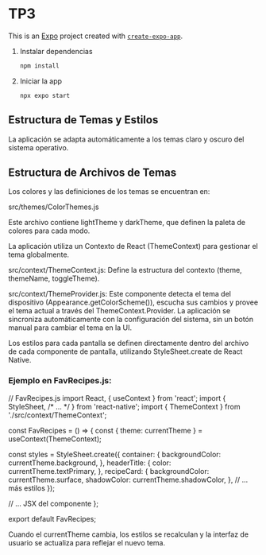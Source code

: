 # TP3
This is an [Expo](https://expo.dev) project created with [`create-expo-app`](https://www.npmjs.com/package/create-expo-app).

1. Instalar dependencias

   ```bash
   npm install
   ```

2. Iniciar la app

   ```bashQFAV
   npx expo start
   ```

## Estructura de Temas y Estilos
La aplicación se adapta automáticamente a los temas claro y oscuro del sistema operativo.

## Estructura de Archivos de Temas
Los colores y las definiciones de los temas se encuentran en:

src/themes/ColorThemes.js

Este archivo contiene lightTheme y darkTheme, que definen la paleta de colores para cada modo.

La aplicación utiliza un Contexto de React (ThemeContext) para gestionar el tema globalmente.

src/context/ThemeContext.js: Define la estructura del contexto (theme, themeName, toggleTheme).

src/context/ThemeProvider.js: Este componente detecta el tema del dispositivo (Appearance.getColorScheme()), escucha sus cambios y provee el tema actual a través del ThemeContext.Provider. La aplicación se sincroniza automáticamente con la configuración del sistema, sin un botón manual para cambiar el tema en la UI.

Los estilos para cada pantalla se definen directamente dentro del archivo de cada componente de pantalla, utilizando StyleSheet.create de React Native.

### Ejemplo en FavRecipes.js:

// FavRecipes.js
import React, { useContext } from 'react';
import { StyleSheet, /* ... */ } from 'react-native';
import { ThemeContext } from './src/context/ThemeContext';

const FavRecipes = () => {
  const { theme: currentTheme } = useContext(ThemeContext);

  const styles = StyleSheet.create({
    container: {
      backgroundColor: currentTheme.background,
    },
    headerTitle: {
      color: currentTheme.textPrimary,
    },
    recipeCard: {
      backgroundColor: currentTheme.surface,
      shadowColor: currentTheme.shadowColor,
    },
    // ... más estilos
  });

  // ... JSX del componente
};

export default FavRecipes;

Cuando el currentTheme cambia, los estilos se recalculan y la interfaz de usuario se actualiza para reflejar el nuevo tema.
